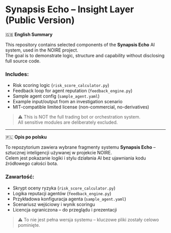 # Synapsis Echo – Insight Layer (Public Version)

🇬🇧 **English Summary**

This repository contains selected components of the **Synapsis Echo** AI system, used in the NOIRE project.  
The goal is to demonstrate logic, structure and capability without disclosing full source code.  

### Includes:
- Risk scoring logic (`risk_score_calculator.py`)
- Feedback loop for agent reputation (`feedback_engine.py`)
- Sample agent config (`sample_agent.yaml`)
- Example input/output from an investigation scenario
- MIT-compatible limited license (non-commercial, no-derivatives)

> ⚠️ This is NOT the full trading bot or orchestration system.  
> All sensitive modules are deliberately excluded.

---

🇵🇱 **Opis po polsku**

To repozytorium zawiera wybrane fragmenty systemu **Synapsis Echo** – sztucznej inteligencji używanej w projekcie NOIRE.  
Celem jest pokazanie logiki i stylu działania AI bez ujawniania kodu źródłowego całości bota.

### Zawartość:
- Skrypt oceny ryzyka (`risk_score_calculator.py`)
- Logika reputacji agentów (`feedback_engine.py`)
- Przykładowa konfiguracja agenta (`sample_agent.yaml`)
- Scenariusz wejściowy i wynik scoringu
- Licencja ograniczona – do przeglądu i prezentacji

> ⚠️ To nie jest pełna wersja systemu – kluczowe pliki zostały celowo pominięte.
